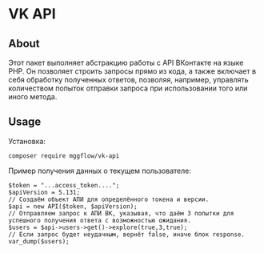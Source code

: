 # VK API

## About
Этот пакет выполняет абстракцию работы с API ВКонтакте на языке PHP.
Он позволяет строить запросы прямо из кода, а также включает в себя 
обработку полученных ответов, позволяя, например, управлять количеством 
попыток отправки запроса при использовании того или иного метода.

## Usage
Установка:
```
composer require mggflow/vk-api
```
Пример получения данных о текущем пользователе:
```
$token = "...access_token....";
$apiVersion = 5.131;
// Создаём объект АПИ для определённого токена и версии.
$api = new API($token, $apiVersion);
// Отправляем запрос к АПИ ВК, указывая, что даём 3 попытки для успешного получения ответа с возможностью ожидания.
$users = $api->users->get()->explore(true,3,true);
// Если запрос будет неудачным, вернёт false, иначе блок response.
var_dump($users);
```
